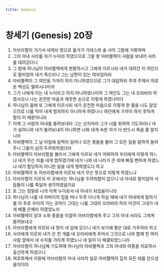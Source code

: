 ```yaml
---
title: Genesis
---
```


# 창세기 (Genesis) 20장
1. 아브라함이 거기서 네게브 땅으로 옮겨가 가데스와 술 사이 그랄에 거류하며
1. 그의 아내 사라를 자기 누이라 하였으므로 그랄 왕 아비멜렉이 사람을 보내어 사라를 데려갔더니
1. 그 밤에 하나님이 아비멜렉에게 현몽하시고 그에게 이르시되 네가 데려간 이 여인으로 말미암아 네가 죽으리니 그는 남편이 있는 여자임이라
1. 아비멜렉이 그 여인을 가까이 하지 아니하였으므로 그가 대답하되 주여 주께서 의로운 백성도 멸하시나이까
1. 그가 나에게 이는 내 누이라고 하지 아니하였나이까 그 여인도 그는 내 오라비라 하였사오니 나는 온전한 마음과 깨끗한 손으로 이렇게 하였나이다
1. 하나님이 꿈에 또 그에게 이르시되 네가 온전한 마음으로 이렇게 한 줄을 나도 알았으므로 너를 막아 내게 범죄하지 아니하게 하였나니 여인에게 가까이 하지 못하게 함이 이 때문이니라
1. 이제 그 사람의 아내를 돌려보내라 그는 선지자라 그가 너를 위하여 기도하리니 네가 살려니와 네가 돌려보내지 아니하면 너와 네게 속한 자가 다 반드시 죽을 줄 알지니라
1. 아비멜렉이 그 날 아침에 일찍이 일어나 모든 종들을 불러 그 모든 일을 말하여 들려 주니 그들이 심히 두려워하였더라
1. 아비멜렉이 아브라함을 불러서 그에게 이르되 네가 어찌하여 우리에게 이렇게 하느냐 내가 무슨 죄를 네게 범하였기에 네가 나와 내 나라가 큰 죄에 빠질 뻔하게 하였느냐 네가 합당하지 아니한 일을 내게 행하였도다 하고
1. 아비멜렉이 또 아브라함에게 이르되 네가 무슨 뜻으로 이렇게 하였느냐
1. 아브라함이 이르되 이 곳에서는 하나님을 두려워함이 없으니 내 아내로 말미암아 사람들이 나를 죽일까 생각하였음이요
1. 또 그는 정말로 나의 이복 누이로서 내 아내가 되었음이니라
1. 하나님이 나를 내 아버지의 집을 떠나 두루 다니게 하실 때에 내가 아내에게 말하기를 이 후로 우리의 가는 곳마다 그대는 나를 그대의 오라비라 하라 이것이 그대가 내게 베풀 은혜라 하였었노라
1. 아비멜렉이 양과 소와 종들을 이끌어 아브라함에게 주고 그의 아내 사라도 그에게 돌려보내고
1. 아브라함에게 이르되 내 땅이 네 앞에 있으니 네가 보기에 좋은 대로 거주하라 하고
1. 사라에게 이르되 내가 은 천 개를 네 오라비에게 주어서 그것으로 너와 함께 한 여러 사람 앞에서 네 수치를 가리게 하였노니 네 일이 다 해결되었느니라
1. 아브라함이 하나님께 기도하매 하나님이 아비멜렉과 그의 아내와 여종을 치료하사 출산하게 하셨으니
1. 여호와께서 이왕에 아브라함의 아내 사라의 일로 아비멜렉의 집의 모든 태를 닫으셨음이더라